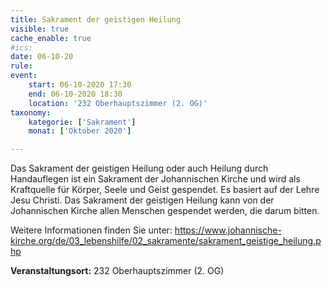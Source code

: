 ```yaml
---
title: Sakrament der geistigen Heilung
visible: true
cache_enable: true
#ics: 
date: 06-10-20
rule: 
event:
	start: 06-10-2020 17:30
	end: 06-10-2020 18:30
	location: '232 Oberhauptszimmer (2. OG)'
taxonomy:
	kategorie: ['Sakrament']
	monat: ['Oktober 2020']

---
```

Das Sakrament der geistigen Heilung oder auch Heilung durch Handauflegen ist ein Sakrament der Johannischen Kirche und wird als Kraftquelle für Körper, Seele und Geist gespendet. Es basiert auf der Lehre Jesu Christi. Das Sakrament der geistigen Heilung kann von der Johannischen Kirche allen Menschen gespendet werden, die darum bitten.

Weitere Informationen finden Sie unter:
https://www.johannische-kirche.org/de/03_lebenshilfe/02_sakramente/sakrament_geistige_heilung.php



**Veranstaltungsort:** 232 Oberhauptszimmer (2. OG)

